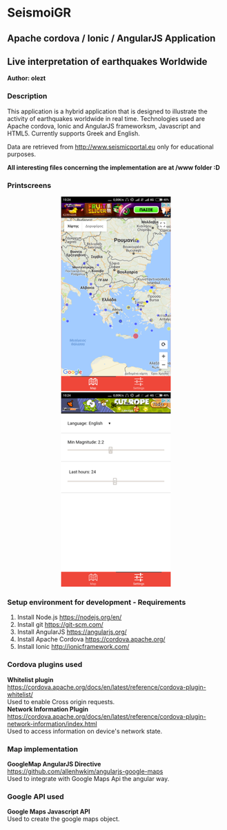 # SeismoiGR

## Apache cordova / Ionic / AngularJS Application

## Live interpretation of earthquakes Worldwide

**Author: olezt**

### Description

This application is a hybrid application that is designed to illustrate 
the activity of earthquakes worldwide in real time. Technologies used are Apache cordova, Ionic and AngularJS frameworksm, Javascript and HTML5. Currently supports Greek and English.

Data are retrieved from http://www.seismicportal.eu only for educational purposes.

**All interesting files concerning the implementation are at /www folder :D**

### Printscreens

<p align="center">
  <img src="printscreens/printscreen_2.png" height="450"/>
  <img src="printscreens/printscreen_1.png" height="450"/>
</p>

### Setup environment for development - Requirements

1. Install Node.js https://nodejs.org/en/
2. Install git https://git-scm.com/
3. Install AngularJS https://angularjs.org/
4. Install Apache Cordova https://cordova.apache.org/
5. Install Ionic http://ionicframework.com/

### Cordova plugins used

**Whitelist plugin** <br />
https://cordova.apache.org/docs/en/latest/reference/cordova-plugin-whitelist/<br />
Used to enable Cross origin requests.<br />
**Network Information Plugin**<br />
https://cordova.apache.org/docs/en/latest/reference/cordova-plugin-network-information/index.html <br />
Used to access information on device's network state.<br />

### Map implementation

**GoogleMap AngularJS Directive** <br />
https://github.com/allenhwkim/angularjs-google-maps<br />
Used to integrate with Google Maps Api the angular way.

### Google API used

**Google Maps Javascript API**<br />
Used to create the google maps object.<br />
